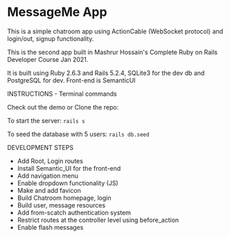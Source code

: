 # MessageMe App
This is a simple chatroom app using ActionCable (WebSocket protocol) and login/out, signup functionality.

 This is the second app built in Mashrur Hossain's Complete Ruby on Rails Developer Course Jan 2021. 
 
 It is built using Ruby 2.6.3 and Rails 5.2.4, SQLite3 for the dev db and PostgreSQL for dev. Front-end is SemanticUI

INSTRUCTIONS - Terminal commands

Check out the demo or Clone the repo:

To start the server: `rails s`

To seed the database with 5 users: `rails db.seed`

<!--
Start another private instance of the browser to have a second user, or use another browser, e.g., one on chrome and one on safari
-->

DEVELOPMENT STEPS
* Add Root, Login routes
* Install Semantic_UI for the front-end
* Add navigation menu
* Enable dropdown functionality (JS)
* Make and add favicon
* Build Chatroom homepage, login
* Build user, message resources
* Add from-scatch authentication system
* Restrict routes at the controller level using before_action
* Enable flash messages

<!--
This README would normally document whatever steps are necessary to get the
application up and running.

Things you may want to cover:

* Ruby version

* System dependencies

* Configuration

* Database creation

* Database initialization

* How to run the test suite

* Services (job queues, cache servers, search engines, etc.)

* Deployment instructions

* ... -->
